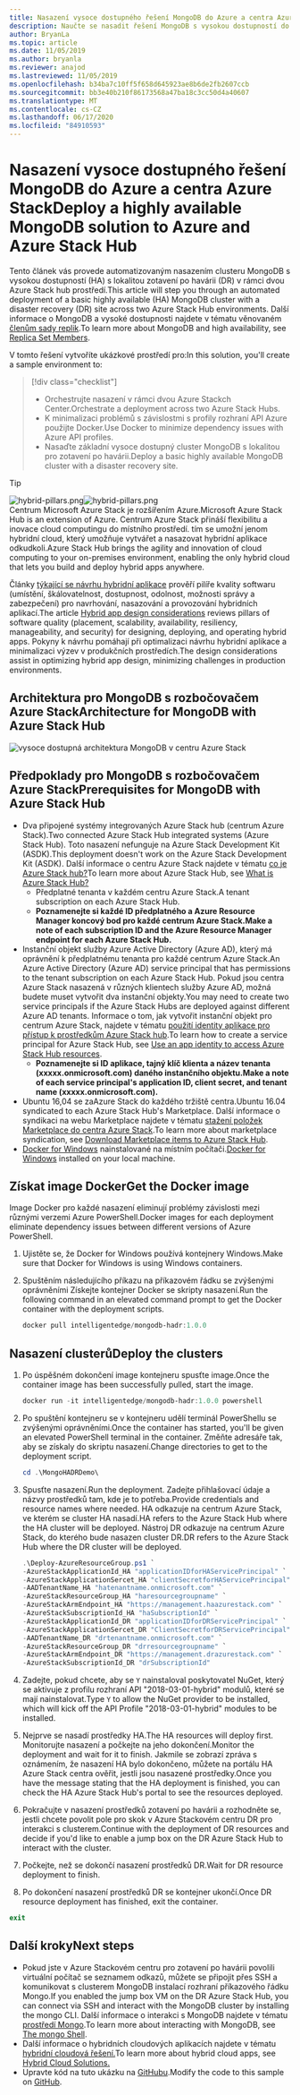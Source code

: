 ```yaml
---
title: Nasazení vysoce dostupného řešení MongoDB do Azure a centra Azure Stack
description: Naučte se nasadit řešení MongoDB s vysokou dostupností do Azure a centra Azure Stack.
author: BryanLa
ms.topic: article
ms.date: 11/05/2019
ms.author: bryanla
ms.reviewer: anajod
ms.lastreviewed: 11/05/2019
ms.openlocfilehash: b34ba7c10ff5f658d645923ae8b6de2fb2607ccb
ms.sourcegitcommit: bb3e40b210f86173568a47ba18c3cc50d4a40607
ms.translationtype: MT
ms.contentlocale: cs-CZ
ms.lasthandoff: 06/17/2020
ms.locfileid: "84910593"
---
```

# <a name="deploy-a-highly-available-mongodb-solution-to-azure-and-azure-stack-hub"></a><span data-ttu-id="f96d5-103">Nasazení vysoce dostupného řešení MongoDB do Azure a centra Azure Stack</span><span class="sxs-lookup"><span data-stu-id="f96d5-103">Deploy a highly available MongoDB solution to Azure and Azure Stack Hub</span></span>

<span data-ttu-id="f96d5-104">Tento článek vás provede automatizovaným nasazením clusteru MongoDB s vysokou dostupností (HA) s lokalitou zotavení po havárii (DR) v rámci dvou Azure Stack hub prostředí.</span><span class="sxs-lookup"><span data-stu-id="f96d5-104">This article will step you through an automated deployment of a basic highly available (HA) MongoDB cluster with a disaster recovery (DR) site across two Azure Stack Hub environments.</span></span> <span data-ttu-id="f96d5-105">Další informace o MongoDB a vysoké dostupnosti najdete v tématu věnovaném [členům sady replik](https://docs.mongodb.com/manual/core/replica-set-members/).</span><span class="sxs-lookup"><span data-stu-id="f96d5-105">To learn more about MongoDB and high availability, see [Replica Set Members](https://docs.mongodb.com/manual/core/replica-set-members/).</span></span>

<span data-ttu-id="f96d5-106">V tomto řešení vytvoříte ukázkové prostředí pro:</span><span class="sxs-lookup"><span data-stu-id="f96d5-106">In this solution, you'll create a sample environment to:</span></span>

> [!div class="checklist"]
> - <span data-ttu-id="f96d5-107">Orchestrujte nasazení v rámci dvou Azure Stackch Center.</span><span class="sxs-lookup"><span data-stu-id="f96d5-107">Orchestrate a deployment across two Azure Stack Hubs.</span></span>
> - <span data-ttu-id="f96d5-108">K minimalizaci problémů s závislostmi s profily rozhraní API Azure použijte Docker.</span><span class="sxs-lookup"><span data-stu-id="f96d5-108">Use Docker to minimize dependency issues with Azure API profiles.</span></span>
> - <span data-ttu-id="f96d5-109">Nasaďte základní vysoce dostupný cluster MongoDB s lokalitou pro zotavení po havárii.</span><span class="sxs-lookup"><span data-stu-id="f96d5-109">Deploy a basic highly available MongoDB cluster with a disaster recovery site.</span></span>

> [!Tip]  
> <span data-ttu-id="f96d5-110">![hybrid-pillars.png](./media/solution-deployment-guide-cross-cloud-scaling/hybrid-pillars.png)</span><span class="sxs-lookup"><span data-stu-id="f96d5-110">![hybrid-pillars.png](./media/solution-deployment-guide-cross-cloud-scaling/hybrid-pillars.png)</span></span>  
> <span data-ttu-id="f96d5-111">Centrum Microsoft Azure Stack je rozšířením Azure.</span><span class="sxs-lookup"><span data-stu-id="f96d5-111">Microsoft Azure Stack Hub is an extension of Azure.</span></span> <span data-ttu-id="f96d5-112">Centrum Azure Stack přináší flexibilitu a inovace cloud computingu do místního prostředí. tím se umožní jenom hybridní cloud, který umožňuje vytvářet a nasazovat hybridní aplikace odkudkoli.</span><span class="sxs-lookup"><span data-stu-id="f96d5-112">Azure Stack Hub brings the agility and innovation of cloud computing to your on-premises environment, enabling the only hybrid cloud that lets you build and deploy hybrid apps anywhere.</span></span>  
> 
> <span data-ttu-id="f96d5-113">Články [týkající se návrhu hybridní aplikace](overview-app-design-considerations.md) prověří pilíře kvality softwaru (umístění, škálovatelnost, dostupnost, odolnost, možnosti správy a zabezpečení) pro navrhování, nasazování a provozování hybridních aplikací.</span><span class="sxs-lookup"><span data-stu-id="f96d5-113">The article [Hybrid app design considerations](overview-app-design-considerations.md) reviews pillars of software quality (placement, scalability, availability, resiliency, manageability, and security) for designing, deploying, and operating hybrid apps.</span></span> <span data-ttu-id="f96d5-114">Pokyny k návrhu pomáhají při optimalizaci návrhu hybridní aplikace a minimalizaci výzev v produkčních prostředích.</span><span class="sxs-lookup"><span data-stu-id="f96d5-114">The design considerations assist in optimizing hybrid app design, minimizing challenges in production environments.</span></span>

## <a name="architecture-for-mongodb-with-azure-stack-hub"></a><span data-ttu-id="f96d5-115">Architektura pro MongoDB s rozbočovačem Azure Stack</span><span class="sxs-lookup"><span data-stu-id="f96d5-115">Architecture for MongoDB with Azure Stack Hub</span></span>

![vysoce dostupná architektura MongoDB v centru Azure Stack](media/solution-deployment-guide-mongodb-ha/image1.png)

## <a name="prerequisites-for-mongodb-with-azure-stack-hub"></a><span data-ttu-id="f96d5-117">Předpoklady pro MongoDB s rozbočovačem Azure Stack</span><span class="sxs-lookup"><span data-stu-id="f96d5-117">Prerequisites for MongoDB with Azure Stack Hub</span></span>

- <span data-ttu-id="f96d5-118">Dva připojené systémy integrovaných Azure Stack hub (centrum Azure Stack).</span><span class="sxs-lookup"><span data-stu-id="f96d5-118">Two connected Azure Stack Hub integrated systems (Azure Stack Hub).</span></span> <span data-ttu-id="f96d5-119">Toto nasazení nefunguje na Azure Stack Development Kit (ASDK).</span><span class="sxs-lookup"><span data-stu-id="f96d5-119">This deployment doesn't work on the Azure Stack Development Kit (ASDK).</span></span> <span data-ttu-id="f96d5-120">Další informace o centru Azure Stack najdete v tématu [co je Azure Stack hub?](https://azure.microsoft.com/products/azure-stack/hub/)</span><span class="sxs-lookup"><span data-stu-id="f96d5-120">To learn more about Azure Stack Hub, see [What is Azure Stack Hub?](https://azure.microsoft.com/products/azure-stack/hub/)</span></span>
  - <span data-ttu-id="f96d5-121">Předplatné tenanta v každém centru Azure Stack.</span><span class="sxs-lookup"><span data-stu-id="f96d5-121">A tenant subscription on each Azure Stack Hub.</span></span> 
  - <span data-ttu-id="f96d5-122">**Poznamenejte si každé ID předplatného a Azure Resource Manager koncový bod pro každé centrum Azure Stack.**</span><span class="sxs-lookup"><span data-stu-id="f96d5-122">**Make a note of each subscription ID and the Azure Resource Manager endpoint for each Azure Stack Hub.**</span></span>
- <span data-ttu-id="f96d5-123">Instanční objekt služby Azure Active Directory (Azure AD), který má oprávnění k předplatnému tenanta pro každé centrum Azure Stack.</span><span class="sxs-lookup"><span data-stu-id="f96d5-123">An Azure Active Directory (Azure AD) service principal that has permissions to the tenant subscription on each Azure Stack Hub.</span></span> <span data-ttu-id="f96d5-124">Pokud jsou centra Azure Stack nasazená v různých klientech služby Azure AD, možná budete muset vytvořit dva instanční objekty.</span><span class="sxs-lookup"><span data-stu-id="f96d5-124">You may need to create two service principals if the Azure Stack Hubs are deployed against different Azure AD tenants.</span></span> <span data-ttu-id="f96d5-125">Informace o tom, jak vytvořit instanční objekt pro centrum Azure Stack, najdete v tématu [použití identity aplikace pro přístup k prostředkům Azure Stack hub](https://docs.microsoft.com/azure-stack/user/azure-stack-create-service-principals).</span><span class="sxs-lookup"><span data-stu-id="f96d5-125">To learn how to create a service principal for Azure Stack Hub, see [Use an app identity to access Azure Stack Hub resources](https://docs.microsoft.com/azure-stack/user/azure-stack-create-service-principals).</span></span>
  - <span data-ttu-id="f96d5-126">**Poznamenejte si ID aplikace, tajný klíč klienta a název tenanta (xxxxx.onmicrosoft.com) daného instančního objektu.**</span><span class="sxs-lookup"><span data-stu-id="f96d5-126">**Make a note of each service principal's application ID, client secret, and tenant name (xxxxx.onmicrosoft.com).**</span></span>
- <span data-ttu-id="f96d5-127">Ubuntu 16,04 se zaAzure Stack do každého tržiště centra.</span><span class="sxs-lookup"><span data-stu-id="f96d5-127">Ubuntu 16.04 syndicated to each Azure Stack Hub's Marketplace.</span></span> <span data-ttu-id="f96d5-128">Další informace o syndikaci na webu Marketplace najdete v tématu [stažení položek Marketplace do centra Azure Stack](https://docs.microsoft.com/azure-stack/operator/azure-stack-download-azure-marketplace-item).</span><span class="sxs-lookup"><span data-stu-id="f96d5-128">To learn more about marketplace syndication, see [Download Marketplace items to Azure Stack Hub](https://docs.microsoft.com/azure-stack/operator/azure-stack-download-azure-marketplace-item).</span></span>
- <span data-ttu-id="f96d5-129">[Docker for Windows](https://docs.docker.com/docker-for-windows/) nainstalované na místním počítači.</span><span class="sxs-lookup"><span data-stu-id="f96d5-129">[Docker for Windows](https://docs.docker.com/docker-for-windows/) installed on your local machine.</span></span>

## <a name="get-the-docker-image"></a><span data-ttu-id="f96d5-130">Získat image Docker</span><span class="sxs-lookup"><span data-stu-id="f96d5-130">Get the Docker image</span></span>

<span data-ttu-id="f96d5-131">Image Docker pro každé nasazení eliminují problémy závislosti mezi různými verzemi Azure PowerShell.</span><span class="sxs-lookup"><span data-stu-id="f96d5-131">Docker images for each deployment eliminate dependency issues between different versions of Azure PowerShell.</span></span>

1. <span data-ttu-id="f96d5-132">Ujistěte se, že Docker for Windows používá kontejnery Windows.</span><span class="sxs-lookup"><span data-stu-id="f96d5-132">Make sure that Docker for Windows is using Windows containers.</span></span>
2. <span data-ttu-id="f96d5-133">Spuštěním následujícího příkazu na příkazovém řádku se zvýšenými oprávněními Získejte kontejner Docker se skripty nasazení.</span><span class="sxs-lookup"><span data-stu-id="f96d5-133">Run the following command in an elevated command prompt to get the Docker container with the deployment scripts.</span></span>

    ```powershell  
    docker pull intelligentedge/mongodb-hadr:1.0.0
    ```

## <a name="deploy-the-clusters"></a><span data-ttu-id="f96d5-134">Nasazení clusterů</span><span class="sxs-lookup"><span data-stu-id="f96d5-134">Deploy the clusters</span></span>

1. <span data-ttu-id="f96d5-135">Po úspěšném dokončení image kontejneru spusťte image.</span><span class="sxs-lookup"><span data-stu-id="f96d5-135">Once the container image has been successfully pulled, start the image.</span></span>

    ```powershell  
    docker run -it intelligentedge/mongodb-hadr:1.0.0 powershell
    ```

2. <span data-ttu-id="f96d5-136">Po spuštění kontejneru se v kontejneru udělí terminál PowerShellu se zvýšenými oprávněními.</span><span class="sxs-lookup"><span data-stu-id="f96d5-136">Once the container has started, you'll be given an elevated PowerShell terminal in the container.</span></span> <span data-ttu-id="f96d5-137">Změňte adresáře tak, aby se získaly do skriptu nasazení.</span><span class="sxs-lookup"><span data-stu-id="f96d5-137">Change directories to get to the deployment script.</span></span>

    ```powershell  
    cd .\MongoHADRDemo\
    ```

3. <span data-ttu-id="f96d5-138">Spusťte nasazení.</span><span class="sxs-lookup"><span data-stu-id="f96d5-138">Run the deployment.</span></span> <span data-ttu-id="f96d5-139">Zadejte přihlašovací údaje a názvy prostředků tam, kde je to potřeba.</span><span class="sxs-lookup"><span data-stu-id="f96d5-139">Provide credentials and resource names where needed.</span></span> <span data-ttu-id="f96d5-140">HA odkazuje na centrum Azure Stack, ve kterém se cluster HA nasadí.</span><span class="sxs-lookup"><span data-stu-id="f96d5-140">HA refers to the Azure Stack Hub where the HA cluster will be deployed.</span></span> <span data-ttu-id="f96d5-141">Nástroj DR odkazuje na centrum Azure Stack, do kterého bude nasazen cluster DR.</span><span class="sxs-lookup"><span data-stu-id="f96d5-141">DR refers to the Azure Stack Hub where the DR cluster will be deployed.</span></span>

    ```powershell
    .\Deploy-AzureResourceGroup.ps1 `
    -AzureStackApplicationId_HA "applicationIDforHAServicePrincipal" `
    -AzureStackApplicationSercet_HA "clientSecretforHAServicePrincipal" `
    -AADTenantName_HA "hatenantname.onmicrosoft.com" `
    -AzureStackResourceGroup_HA "haresourcegroupname" `
    -AzureStackArmEndpoint_HA "https://management.haazurestack.com" `
    -AzureStackSubscriptionId_HA "haSubscriptionId" `
    -AzureStackApplicationId_DR "applicationIDforDRServicePrincipal" `
    -AzureStackApplicationSercet_DR "ClientSecretforDRServicePrincipal" `
    -AADTenantName_DR "drtenantname.onmicrosoft.com" `
    -AzureStackResourceGroup_DR "drresourcegroupname" `
    -AzureStackArmEndpoint_DR "https://management.drazurestack.com" `
    -AzureStackSubscriptionId_DR "drSubscriptionId"
    ```

4. <span data-ttu-id="f96d5-142">Zadejte, pokud chcete, aby se `Y` nainstaloval poskytovatel NuGet, který se aktivuje z profilu rozhraní API "2018-03-01-hybrid" modulů, které se mají nainstalovat.</span><span class="sxs-lookup"><span data-stu-id="f96d5-142">Type `Y` to allow the NuGet provider to be installed, which will kick off the API Profile "2018-03-01-hybrid" modules to be installed.</span></span>

5. <span data-ttu-id="f96d5-143">Nejprve se nasadí prostředky HA.</span><span class="sxs-lookup"><span data-stu-id="f96d5-143">The HA resources will deploy first.</span></span> <span data-ttu-id="f96d5-144">Monitorujte nasazení a počkejte na jeho dokončení.</span><span class="sxs-lookup"><span data-stu-id="f96d5-144">Monitor the deployment and wait for it to finish.</span></span> <span data-ttu-id="f96d5-145">Jakmile se zobrazí zpráva s oznámením, že nasazení HA bylo dokončeno, můžete na portálu HA Azure Stack centra ověřit, jestli jsou nasazené prostředky.</span><span class="sxs-lookup"><span data-stu-id="f96d5-145">Once you have the message stating that the HA deployment is finished, you can check the HA Azure Stack Hub's portal to see the resources deployed.</span></span>

6. <span data-ttu-id="f96d5-146">Pokračujte v nasazení prostředků zotavení po havárii a rozhodněte se, jestli chcete povolit pole pro skok v Azure Stackovém centru DR pro interakci s clusterem.</span><span class="sxs-lookup"><span data-stu-id="f96d5-146">Continue with the deployment of DR resources and decide if you'd like to enable a jump box on the DR Azure Stack Hub to interact with the cluster.</span></span>

7. <span data-ttu-id="f96d5-147">Počkejte, než se dokončí nasazení prostředků DR.</span><span class="sxs-lookup"><span data-stu-id="f96d5-147">Wait for DR resource deployment to finish.</span></span>

8. <span data-ttu-id="f96d5-148">Po dokončení nasazení prostředků DR se kontejner ukončí.</span><span class="sxs-lookup"><span data-stu-id="f96d5-148">Once DR resource deployment has finished, exit the container.</span></span>

  ```powershell
  exit
  ```

## <a name="next-steps"></a><span data-ttu-id="f96d5-149">Další kroky</span><span class="sxs-lookup"><span data-stu-id="f96d5-149">Next steps</span></span>

- <span data-ttu-id="f96d5-150">Pokud jste v Azure Stackovém centru pro zotavení po havárii povolili virtuální počítač se seznamem odkazů, můžete se připojit přes SSH a komunikovat s clusterem MongoDB instalací rozhraní příkazového řádku Mongo.</span><span class="sxs-lookup"><span data-stu-id="f96d5-150">If you enabled the jump box VM on the DR Azure Stack Hub, you can connect via SSH and interact with the MongoDB cluster by installing the mongo CLI.</span></span> <span data-ttu-id="f96d5-151">Další informace o interakci s MongoDB najdete v tématu [prostředí Mongo](https://docs.mongodb.com/manual/mongo/).</span><span class="sxs-lookup"><span data-stu-id="f96d5-151">To learn more about interacting with MongoDB, see [The mongo Shell](https://docs.mongodb.com/manual/mongo/).</span></span>
- <span data-ttu-id="f96d5-152">Další informace o hybridních cloudových aplikacích najdete v tématu [hybridní cloudová řešení.](https://aka.ms/azsdevtutorials)</span><span class="sxs-lookup"><span data-stu-id="f96d5-152">To learn more about hybrid cloud apps, see [Hybrid Cloud Solutions.](https://aka.ms/azsdevtutorials)</span></span>
- <span data-ttu-id="f96d5-153">Upravte kód na tuto ukázku na [GitHubu](https://github.com/Azure-Samples/azure-intelligent-edge-patterns).</span><span class="sxs-lookup"><span data-stu-id="f96d5-153">Modify the code to this sample on [GitHub](https://github.com/Azure-Samples/azure-intelligent-edge-patterns).</span></span>
